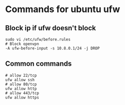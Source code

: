 # Commands for ubuntu ufw

## Block ip if ufw doesn't block
```console
sudo vi /etc/ufw/before.rules
# Block openvpn 
-A ufw-before-input -s 10.8.0.1/24 -j DROP
```

## Common commands
```console
# allow 22/tcp
ufw allow ssh
# allow 80/tcp
ufw allow http
# allow 443/tcp
ufw allow https
```
